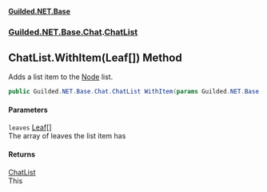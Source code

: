 #### [Guilded.NET.Base](Guilded_NET_Base.md 'Guilded.NET.Base')
### [Guilded.NET.Base.Chat](Guilded_NET_Base.md#Guilded_NET_Base_Chat 'Guilded.NET.Base.Chat').[ChatList](ChatList.md 'Guilded.NET.Base.Chat.ChatList')
## ChatList.WithItem(Leaf[]) Method
Adds a list item to the [Node](Node.md 'Guilded.NET.Base.Chat.Node') list.  
```csharp
public Guilded.NET.Base.Chat.ChatList WithItem(params Guilded.NET.Base.Chat.Leaf[] leaves);
```
#### Parameters
<a name='Guilded_NET_Base_Chat_ChatList_WithItem(Guilded_NET_Base_Chat_Leaf__)_leaves'></a>
`leaves` [Leaf](Leaf.md 'Guilded.NET.Base.Chat.Leaf')[[]](https://docs.microsoft.com/en-us/dotnet/api/System.Array 'System.Array')  
The array of leaves the list item has
  
#### Returns
[ChatList](ChatList.md 'Guilded.NET.Base.Chat.ChatList')  
This
